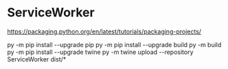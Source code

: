 # ServiceWorker
https://packaging.python.org/en/latest/tutorials/packaging-projects/

py -m pip install --upgrade pip
py -m pip install --upgrade build
py -m build
py -m pip install --upgrade twine
py -m twine upload --repository ServiceWorker dist/*